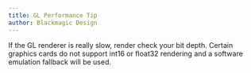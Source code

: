```yaml
---
title: GL Performance Tip
author: Blackmagic Design
---
```


If the GL renderer is really slow, render check your bit depth. Certain graphics cards do not support int16 or float32 rendering and a software emulation fallback will be used.
